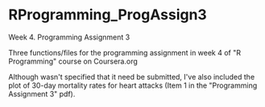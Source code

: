 # RProgramming_ProgAssign3
Week 4. Programming Assignment 3

Three functions/files for the programming assignment in week 4 of "R Programming" course on Coursera.org

Although wasn't specified that it need be submitted, I've also included the plot of 30-day mortality rates for heart attacks (Item 1 in the "Programming Assignment 3" pdf).
